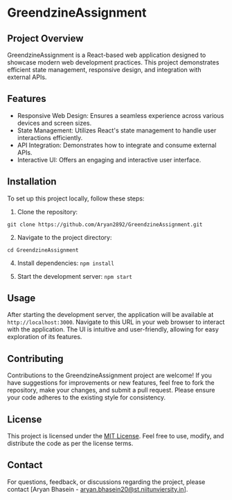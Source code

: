 # GreendzineAssignment

## Project Overview
GreendzineAssignment is a React-based web application designed to showcase modern web development practices. This project demonstrates efficient state management, responsive design, and integration with external APIs.

## Features
- Responsive Web Design: Ensures a seamless experience across various devices and screen sizes.
- State Management: Utilizes React's state management to handle user interactions efficiently.
- API Integration: Demonstrates how to integrate and consume external APIs.
- Interactive UI: Offers an engaging and interactive user interface.


## Installation
To set up this project locally, follow these steps:
1. Clone the repository: 
```
git clone https://github.com/Aryan2892/GreendzineAssignment.git
```
2. Navigate to the project directory:
```
cd GreendzineAssignment
```
4. Install dependencies: 
```npm install```

5. Start the development server: 
```npm start```


## Usage
After starting the development server, the application will be available at `http://localhost:3000`. Navigate to this URL in your web browser to interact with the application. The UI is intuitive and user-friendly, allowing for easy exploration of its features.

## Contributing
Contributions to the GreendzineAssignment project are welcome! If you have suggestions for improvements or new features, feel free to fork the repository, make your changes, and submit a pull request. Please ensure your code adheres to the existing style for consistency.

## License
This project is licensed under the [MIT License](LICENSE). Feel free to use, modify, and distribute the code as per the license terms.

## Contact
For questions, feedback, or discussions regarding the project, please contact 
[Aryan Bhasein - aryan.bhasein20@st.niitunviersity.in].


